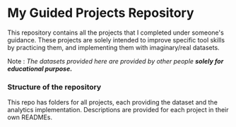# My Guided Projects Repository
This repository contains all the projects that I completed under someone's guidance. These projects are solely intended to improve specific tool skills by practicing them, and implementing them with imaginary/real datasets.

Note : *The datasets provided here are provided by other people **solely for educational purpose.***

### Structure of the repository
This repo has folders for all projects, each providing the dataset and the analytics implementation. Descriptions are provided for each project in their own READMEs.

